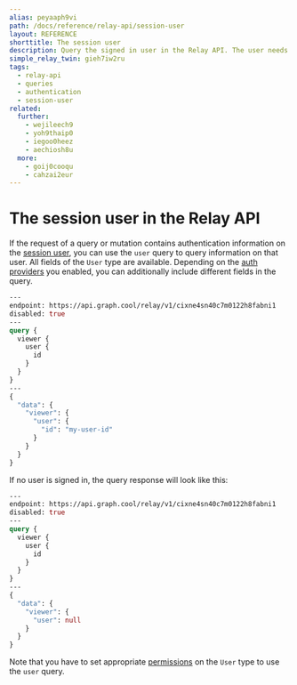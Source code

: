 ```yaml
---
alias: peyaaph9vi
path: /docs/reference/relay-api/session-user
layout: REFERENCE
shorttitle: The session user
description: Query the signed in user in the Relay API. The user needs to be registered with an authentication provider like Auth0 in your GraphQL backend.
simple_relay_twin: gieh7iw2ru
tags:
  - relay-api
  - queries
  - authentication
  - session-user
related:
  further:
    - wejileech9
    - yoh9thaip0
    - iegoo0heez
    - aechiosh8u
  more:
    - goij0cooqu
    - cahzai2eur
---
```


# The session user in the Relay API

If the request of a query or mutation contains authentication information on the [session user](!alias-geekae9gah#user-login), you can use the `user` query to query information on that user. All fields of the `User` type are available. Depending on the [auth providers](!alias-seimeish6e#authentication-providers) you enabled, you can additionally include different fields in the query.

```graphql
---
endpoint: https://api.graph.cool/relay/v1/cixne4sn40c7m0122h8fabni1
disabled: true
---
query {
  viewer {
    user {
      id
    }
  }
}
---
{
  "data": {
    "viewer": {
      "user": {
        "id": "my-user-id"
      }
    }
  }
}
```

If no user is signed in, the query response will look like this:

```graphql
---
endpoint: https://api.graph.cool/relay/v1/cixne4sn40c7m0122h8fabni1
disabled: true
---
query {
  viewer {
    user {
      id
    }
  }
}
---
{
  "data": {
    "viewer": {
      "user": null
    }
  }
}
```

Note that you have to set appropriate [permissions](!alias-iegoo0heez) on the `User` type to use the `user` query.
